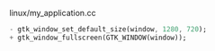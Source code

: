 linux/my_application.cc
```dart
- gtk_window_set_default_size(window, 1280, 720);
+ gtk_window_fullscreen(GTK_WINDOW(window));
```